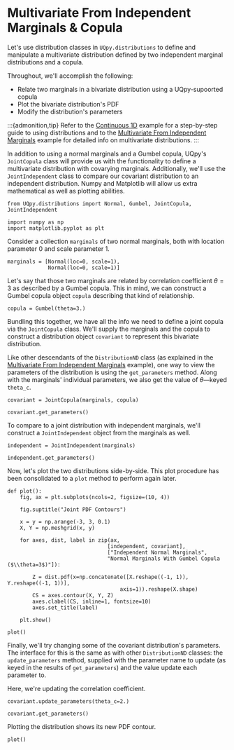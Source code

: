 # Multivariate From Independent Marginals & Copula

Let's use distribution classes in `UQpy.distributions` to define and manipulate a multivariate distribution defined by two independent marginal distributions and a copula.

Throughout, we'll accomplish the following:

- Relate two marginals in a bivariate distribution using a UQpy-supoorted copula
- Plot the bivariate distribution's PDF
- Modify the distribution's parameters

:::{admonition,tip}
Refer to the [Continuous 1D](./continuous_1d.md) example for a step-by-step guide to using distributions and to the [Multivariate From Independent Marginals](./joint_independent.md) example for detailed info on multivariate distributions.
:::

In addition to using a normal marginals and a Gumbel copula, UQpy's `JointCopula` class will provide us with the functionality to define a multivariate distribution with covarying marginals. Additionally, we'll use the `JointIndependent` class to compare our covariant distribution to an independent distribution. Numpy and Matplotlib will allow us extra mathematical as well as plotting abilities.

```{code-cell} ipython3
from UQpy.distributions import Normal, Gumbel, JointCopula, JointIndependent

import numpy as np
import matplotlib.pyplot as plt
```

Consider a collection `marginals` of two normal marginals, both with location parameter 0 and scale parameter 1.

```{code-cell} ipython3
marginals = [Normal(loc=0, scale=1),
             Normal(loc=0, scale=1)]
```

Let's say that those two marginals are related by correlation coefficient $\theta=3$ as described by a Gumbel copula. This in mind, we can construct a Gumbel copula object `copula` describing that kind of relationship.

```{code-cell} ipython3
copula = Gumbel(theta=3.)
```

Bundling this together, we have all the info we need to define a joint copula via the `JointCopula` class. We'll supply the marginals and the copula to construct a distribution object `covariant` to represent this bivariate distribution.

Like other descendants of the `DistributionND` class (as explained in the [Multivariate From Independent Marginals](./joint_independent.md) example), one way to view the parameters of the distribution is using the `get_parameters` method. Along with the marginals' individual parameters, we also get the value of $\theta$—keyed `theta_c`.

```{code-cell} ipython3
covariant = JointCopula(marginals, copula)

covariant.get_parameters()
```

To compare to a joint distribution with independent marginals, we'll construct a `JointIndependent` object from the marginals as well.

```{code-cell} ipython3
independent = JointIndependent(marginals)

independent.get_parameters()
```

Now, let's plot the two distributions side-by-side. This plot procedure has been consolidated to a `plot` method to perform again later.

```{code-cell} ipython3
def plot():
    fig, ax = plt.subplots(ncols=2, figsize=(10, 4))

    fig.suptitle("Joint PDF Contours")

    x = y = np.arange(-3, 3, 0.1)
    X, Y = np.meshgrid(x, y)

    for axes, dist, label in zip(ax,
                                [independent, covariant],
                                ["Independent Normal Marginals",
                                "Normal Marginals With Gumbel Copula ($\\theta=3$)"]):

        Z = dist.pdf(x=np.concatenate([X.reshape((-1, 1)), Y.reshape((-1, 1))],
                                    axis=1)).reshape(X.shape)
        CS = axes.contour(X, Y, Z)
        axes.clabel(CS, inline=1, fontsize=10)
        axes.set_title(label)

    plt.show()

plot()
```

Finally, we'll try changing some of the covariant distribution's parameters. The interface for this is the same as with other `DistributionND` classes: the `update_parameters` method, supplied with the parameter name to update (as keyed in the results of `get_parameters`) and the value update each parameter to.

Here, we're updating the correlation coefficient.

```{code-cell} ipython3
covariant.update_parameters(theta_c=2.)

covariant.get_parameters()
```

Plotting the distribution shows its new PDF contour.

```{code-cell} ipython3
plot()
```
